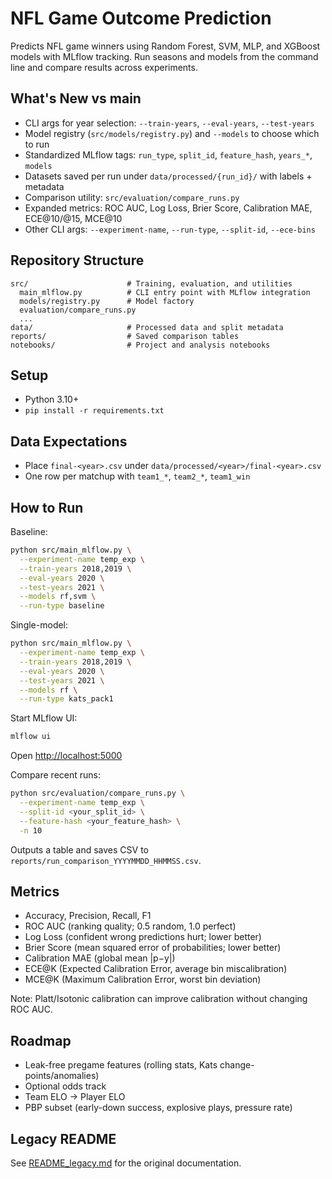 # NFL Game Outcome Prediction

Predicts NFL game winners using Random Forest, SVM, MLP, and XGBoost models with MLflow tracking. Run seasons and models from the command line and compare results across experiments.

## What's New vs main
- CLI args for year selection: `--train-years`, `--eval-years`, `--test-years`
- Model registry (`src/models/registry.py`) and `--models` to choose which to run
- Standardized MLflow tags: `run_type`, `split_id`, `feature_hash`, `years_*`, `models`
- Datasets saved per run under `data/processed/{run_id}/` with labels + metadata
- Comparison utility: `src/evaluation/compare_runs.py`
- Expanded metrics: ROC AUC, Log Loss, Brier Score, Calibration MAE, ECE@10/@15, MCE@10
- Other CLI args: `--experiment-name`, `--run-type`, `--split-id`, `--ece-bins`

## Repository Structure
```
src/                      # Training, evaluation, and utilities
  main_mlflow.py          # CLI entry point with MLflow integration
  models/registry.py      # Model factory
  evaluation/compare_runs.py
  ...
data/                     # Processed data and split metadata
reports/                  # Saved comparison tables
notebooks/                # Project and analysis notebooks
```

## Setup
- Python 3.10+
- `pip install -r requirements.txt`

## Data Expectations
- Place `final-<year>.csv` under `data/processed/<year>/final-<year>.csv`
- One row per matchup with `team1_*`, `team2_*`, `team1_win`

## How to Run
Baseline:
```bash
python src/main_mlflow.py \
  --experiment-name temp_exp \
  --train-years 2018,2019 \
  --eval-years 2020 \
  --test-years 2021 \
  --models rf,svm \
  --run-type baseline
```
Single-model:
```bash
python src/main_mlflow.py \
  --experiment-name temp_exp \
  --train-years 2018,2019 \
  --eval-years 2020 \
  --test-years 2021 \
  --models rf \
  --run-type kats_pack1
```
Start MLflow UI:
```bash
mlflow ui
```
Open <http://localhost:5000>

Compare recent runs:
```bash
python src/evaluation/compare_runs.py \
  --experiment-name temp_exp \
  --split-id <your_split_id> \
  --feature-hash <your_feature_hash> \
  -n 10
```
Outputs a table and saves CSV to `reports/run_comparison_YYYYMMDD_HHMMSS.csv`.

## Metrics
- Accuracy, Precision, Recall, F1
- ROC AUC (ranking quality; 0.5 random, 1.0 perfect)
- Log Loss (confident wrong predictions hurt; lower better)
- Brier Score (mean squared error of probabilities; lower better)
- Calibration MAE (global mean |p−y|)
- ECE@K (Expected Calibration Error, average bin miscalibration)
- MCE@K (Maximum Calibration Error, worst bin deviation)

Note: Platt/Isotonic calibration can improve calibration without changing ROC AUC.

## Roadmap
- Leak-free pregame features (rolling stats, Kats change-points/anomalies)
- Optional odds track
- Team ELO → Player ELO
- PBP subset (early-down success, explosive plays, pressure rate)

## Legacy README
See [README_legacy.md](README_legacy.md) for the original documentation.
